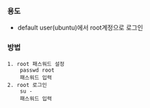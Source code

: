 ### 용도
- default user(ubuntu)에서 root계정으로 로그인

### 방법

    1. root 패스워드 설정
        passwd root
        패스워드 입력
    2. root 로그인
        su -
        패스워드 입력


